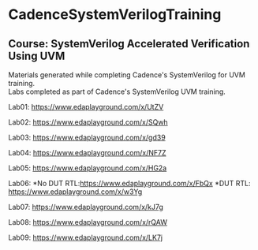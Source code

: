 # CadenceSystemVerilogTraining
## Course: SystemVerilog Accelerated Verification Using UVM
Materials generated while completing Cadence's SystemVerilog for UVM training.  
Labs completed as part of Cadence's SystemVerilog UVM training.  

Lab01: https://www.edaplayground.com/x/UtZV

Lab02: https://www.edaplayground.com/x/SQwh

Lab03: https://www.edaplayground.com/x/gd39

Lab04: https://www.edaplayground.com/x/NF7Z

Lab05: https://www.edaplayground.com/x/HG2a

Lab06:
*No DUT RTL:https://www.edaplayground.com/x/FbQx
*DUT RTL: https://www.edaplayground.com/x/w3Yg

Lab07: https://www.edaplayground.com/x/kJ7g

Lab08: https://www.edaplayground.com/x/rQAW

Lab09: https://www.edaplayground.com/x/LK7j
